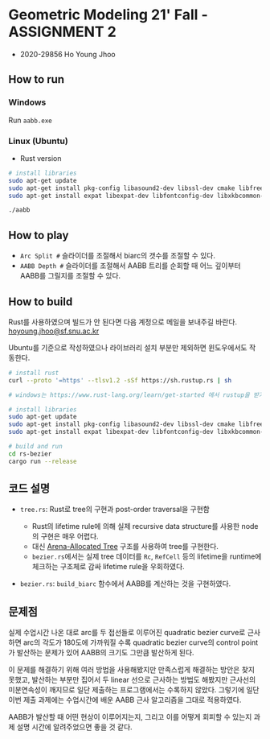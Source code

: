 # Geometric Modeling 21' Fall - ASSIGNMENT 2

* 2020-29856 Ho Young Jhoo

## How to run

### Windows

Run `aabb.exe`

### Linux (Ubuntu)

* Rust version

``` sh
# install libraries
sudo apt-get update
sudo apt-get install pkg-config libasound2-dev libssl-dev cmake libfreetype6-dev libxcb-composite0-dev
sudo apt-get install expat libexpat-dev libfontconfig-dev libxkbcommon-dev libxcb-render0-dev libxcb-shape0-dev libxcb-xfixes0-dev

./aabb
```

## How to play

* `Arc Split #` 슬라이더를 조절해서 biarc의 갯수를 조절할 수 있다.
* `AABB Depth #` 슬라이더를 조절해서 AABB 트리를 순회할 때 어느 깊이부터 AABB를 그릴지를 조절할 수 있다.


## How to build

Rust를 사용하였으며 빌드가 안 된다면 다음 계정으로 메일을 보내주길 바란다. [hoyoung.jhoo@sf.snu.ac.kr](hoyoung.jhoo@sf.snu.ac.kr)

Ubuntu를 기준으로 작성하였으나 라이브러리 설치 부분만 제외하면 윈도우에서도 작동한다.

``` sh
# install rust
curl --proto '=https' --tlsv1.2 -sSf https://sh.rustup.rs | sh

# windows는 https://www.rust-lang.org/learn/get-started 에서 rustup을 받기 바람.

# install libraries
sudo apt-get update
sudo apt-get install pkg-config libasound2-dev libssl-dev cmake libfreetype6-dev libexpat1-dev libxcb-composite0-dev
sudo apt-get install expat libexpat-dev libfontconfig-dev libxkbcommon-dev libxcb-render0-dev libxcb-shape0-dev libxcb-xfixes0-dev

# build and run
cd rs-bezier
cargo run --release
```

## 코드 설명

* `tree.rs`: Rust로 tree의 구현과 post-order traversal을 구현함
  - Rust의 lifetime rule에 의해 실제 recursive data structure를 사용한 node의 구현은 매우 어렵다.
  - 대신 [Arena-Allocated Tree](https://dev.to/deciduously/no-more-tears-no-more-knots-arena-allocated-trees-in-rust-44k6) 구조를 사용하여 tree를 구현한다.
  - `bezier.rs`에서는 실제 tree 데이터를 `Rc`, `RefCell` 등의 lifetime을 runtime에 체크하는 구조체로 감싸 lifetime rule을 우회하였다.

* `bezier.rs`: `build_biarc` 함수에서 AABB를 계산하는 것을 구현하였다.

## 문제점

실제 수업시간 나온 대로 arc를 두 접선들로 이루어진 quadratic bezier curve로 근사하면 arc의 각도가 180도에 가까워질 수록 quadratic bezier curve의 control point가 발산하는 문제가 있어 AABB의 크기도 그만큼 발산하게 된다.

이 문제를 해결하기 위해 여러 방법을 사용해봤지만 만족스럽게 해결하는 방안은 찾지 못했고, 발산하는 부분만 집어서 두 linear 선으로 근사하는 방법도 해봤지만 근사선의 미분연속성이 깨지므로 일단 제출하는 프로그램에서는 수록하지 않았다. 그렇기에 일단 이번 제출 과제에는 수업시간에 배운 AABB 근사 알고리즘을 그대로 적용하였다.

AABB가 발산할 때 어떤 현상이 이루어지는지, 그리고 이를 어떻게 회피할 수 있는지 과제 설명 시간에 알려주었으면 좋을 것 같다.

